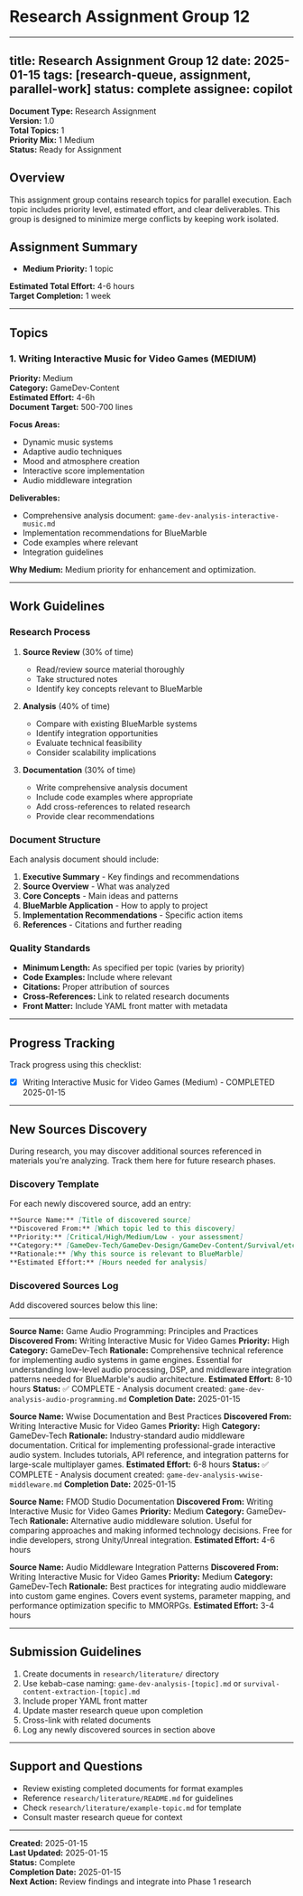 # Research Assignment Group 12

---
title: Research Assignment Group 12
date: 2025-01-15
tags: [research-queue, assignment, parallel-work]
status: complete
assignee: copilot
---

**Document Type:** Research Assignment  
**Version:** 1.0  
**Total Topics:** 1  
**Priority Mix:** 1 Medium  
**Status:** Ready for Assignment

## Overview

This assignment group contains research topics for parallel execution. Each topic includes priority level, estimated effort, and clear deliverables. This group is designed to minimize merge conflicts by keeping work isolated.

## Assignment Summary

- **Medium Priority:** 1 topic

**Estimated Total Effort:** 4-6 hours  
**Target Completion:** 1 week

---

## Topics

### 1. Writing Interactive Music for Video Games (MEDIUM)

**Priority:** Medium  
**Category:** GameDev-Content  
**Estimated Effort:** 4-6h  
**Document Target:** 500-700 lines

**Focus Areas:**
- Dynamic music systems
- Adaptive audio techniques
- Mood and atmosphere creation
- Interactive score implementation
- Audio middleware integration

**Deliverables:**
- Comprehensive analysis document: `game-dev-analysis-interactive-music.md`
- Implementation recommendations for BlueMarble
- Code examples where relevant
- Integration guidelines

**Why Medium:**
Medium priority for enhancement and optimization.

---

## Work Guidelines

### Research Process

1. **Source Review** (30% of time)
   - Read/review source material thoroughly
   - Take structured notes
   - Identify key concepts relevant to BlueMarble

2. **Analysis** (40% of time)
   - Compare with existing BlueMarble systems
   - Identify integration opportunities
   - Evaluate technical feasibility
   - Consider scalability implications

3. **Documentation** (30% of time)
   - Write comprehensive analysis document
   - Include code examples where appropriate
   - Add cross-references to related research
   - Provide clear recommendations

### Document Structure

Each analysis document should include:

1. **Executive Summary** - Key findings and recommendations
2. **Source Overview** - What was analyzed
3. **Core Concepts** - Main ideas and patterns
4. **BlueMarble Application** - How to apply to project
5. **Implementation Recommendations** - Specific action items
6. **References** - Citations and further reading

### Quality Standards

- **Minimum Length:** As specified per topic (varies by priority)
- **Code Examples:** Include where relevant
- **Citations:** Proper attribution of sources
- **Cross-References:** Link to related research documents
- **Front Matter:** Include YAML front matter with metadata

---

## Progress Tracking

Track progress using this checklist:

- [x] Writing Interactive Music for Video Games (Medium) - COMPLETED 2025-01-15

---

## New Sources Discovery

During research, you may discover additional sources referenced in materials you're analyzing. Track them here for future research phases.

### Discovery Template

For each newly discovered source, add an entry:

```markdown
**Source Name:** [Title of discovered source]
**Discovered From:** [Which topic led to this discovery]
**Priority:** [Critical/High/Medium/Low - your assessment]
**Category:** [GameDev-Tech/GameDev-Design/GameDev-Content/Survival/etc.]
**Rationale:** [Why this source is relevant to BlueMarble]
**Estimated Effort:** [Hours needed for analysis]
```

### Discovered Sources Log

Add discovered sources below this line:

---

**Source Name:** Game Audio Programming: Principles and Practices
**Discovered From:** Writing Interactive Music for Video Games
**Priority:** High
**Category:** GameDev-Tech
**Rationale:** Comprehensive technical reference for implementing audio systems in game engines. Essential for
understanding low-level audio processing, DSP, and middleware integration patterns needed for BlueMarble's audio
architecture.
**Estimated Effort:** 8-10 hours
**Status:** ✅ COMPLETE - Analysis document created: `game-dev-analysis-audio-programming.md`
**Completion Date:** 2025-01-15

**Source Name:** Wwise Documentation and Best Practices
**Discovered From:** Writing Interactive Music for Video Games
**Priority:** High
**Category:** GameDev-Tech
**Rationale:** Industry-standard audio middleware documentation. Critical for implementing professional-grade
interactive audio system. Includes tutorials, API reference, and integration patterns for large-scale multiplayer
games.
**Estimated Effort:** 6-8 hours
**Status:** ✅ COMPLETE - Analysis document created: `game-dev-analysis-wwise-middleware.md`
**Completion Date:** 2025-01-15

**Source Name:** FMOD Studio Documentation
**Discovered From:** Writing Interactive Music for Video Games
**Priority:** Medium
**Category:** GameDev-Tech
**Rationale:** Alternative audio middleware solution. Useful for comparing approaches and making informed technology
decisions. Free for indie developers, strong Unity/Unreal integration.
**Estimated Effort:** 4-6 hours

**Source Name:** Audio Middleware Integration Patterns
**Discovered From:** Writing Interactive Music for Video Games
**Priority:** Medium
**Category:** GameDev-Tech
**Rationale:** Best practices for integrating audio middleware into custom game engines. Covers event systems,
parameter mapping, and performance optimization specific to MMORPGs.
**Estimated Effort:** 3-4 hours

---

## Submission Guidelines

1. Create documents in `research/literature/` directory
2. Use kebab-case naming: `game-dev-analysis-[topic].md` or `survival-content-extraction-[topic].md`
3. Include proper YAML front matter
4. Update master research queue upon completion
5. Cross-link with related documents
6. Log any newly discovered sources in section above

---

## Support and Questions

- Review existing completed documents for format examples
- Reference `research/literature/README.md` for guidelines
- Check `research/literature/example-topic.md` for template
- Consult master research queue for context

---

**Created:** 2025-01-15  
**Last Updated:** 2025-01-15  
**Status:** Complete  
**Completion Date:** 2025-01-15  
**Next Action:** Review findings and integrate into Phase 1 research
